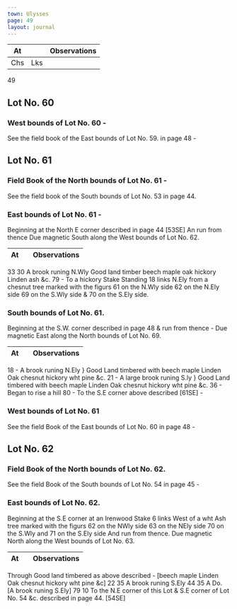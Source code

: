 ```yaml
---
town: Ulysses
page: 49
layout: journal
---
```


| At |    | Observations |
| -- | -- | ------------ |
| Chs | Lks | |

49
## Lot No. 60

### West bounds of Lot No. 60 - 

See the field book of the East bounds of Lot No. 59. in page 48 -

## Lot No. 61

### Field Book of the North bounds of Lot No. 61 -

See the field book of the South bounds of Lot No. 53 in page 44.

### East bounds of Lot No. 61 - 

Beginning at the North E corner described in page 44 [53SE] An run from thence Due magnetic South along the West bounds of Lot No. 62.

| At |    | Observations |
| -- | -- | ------------ |
33  30  A brook runing N.Wly Good land timber beech maple oak hickory Linden ash
&c.
79  -  To a hickory Stake Standing 18 links N.Ely from a chesnut tree marked with the
figurs 61 on the N.Wly side 62 on the N.Ely side 69 on the S.Wly side & 70 on the S.Ely side.

### South bounds of Lot No. 61.

Beginning at the S.W. corner described in page 48 & run from thence - Due magnetic East along the North bounds of Lot No. 69.

| At |    | Observations |
| -- | -- | ------------ |
18  -  A brook runing N.Ely } Good Land timbered with beech maple Linden Oak
chesnut hickory wht pine &c.
21  -  A large brook runing S.ly }  Good Land timbered with beech maple Linden Oak
chesnut hickory wht pine &c.
36  -  Began to rise a hill
80  -  To the S.E corner above described [61SE] -

### West bounds of Lot No. 61

See the field Book of the East bounds of Lot No. 60 in page 48 -

## Lot No. 62

### Field Book of the North bounds of Lot No. 62.

See the field Book of the South bounds of Lot No. 54 in page 45 -

### East bounds of Lot No. 62.

Beginning at the S.E corner at an Irenwood Stake 6 links West of a wht Ash tree marked with the figurs 62 on the NWly side 63 on the NEly side 70 on the S.Wly and 71 on the S.Ely side And run from thence. Due magnetic North along the West bounds of Lot No. 63.

| At |    | Observations |
| -- | -- | ------------ |

Through Good land timbered as above described - [beech maple Linden Oak chesnut hickory wht pine &c]
22  35  A brook runing S.Ely
44  35  A Do.  [A brook runing S.Ely]
79  10   To the N.E corner of this Lot & S.E corner of Lot No. 54 &c. described in page 44.
[54SE]